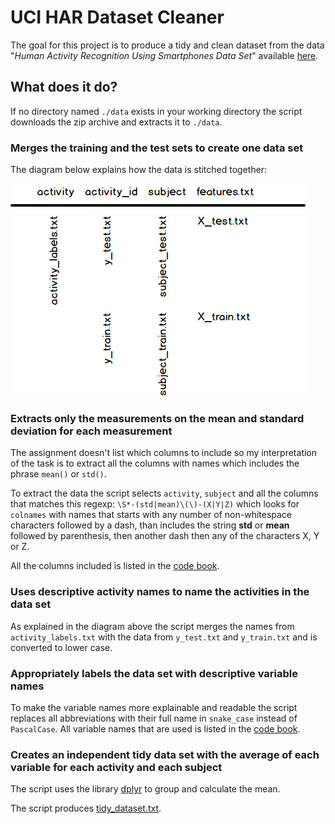 # UCI HAR Dataset Cleaner

The goal for this project is to produce a tidy and clean dataset from the data "_Human Activity Recognition Using Smartphones Data Set_" available [here](https://d396qusza40orc.cloudfront.net/getdata%2Fprojectfiles%2FUCI%20HAR%20Dataset.zip).



## What does it do?
If no directory named `./data` exists in your working directory the script downloads the zip archive and extracts it to `./data`.



### Merges the training and the test sets to create one data set

The diagram below explains how the data is stitched together:

![Diagram over data structure](data_stitching.png)



### Extracts only the measurements on the mean and standard deviation for each measurement

The assignment doesn't list which columns to include so my interpretation of the task is to extract all the columns with names which includes the phrase `mean()` or `std()`.

To extract the data the script selects `activity`, `subject` and all the columns that matches this regexp: `\S*-(std|mean)\(\)-(X|Y|Z)` which looks for `colnames` with names that starts with any number of non-whitespace characters followed by a dash, than includes the string **std** or **mean** followed by parenthesis, then another dash then any of the characters X, Y or Z.

All the columns included is listed in the [code book](https://github.com/olkarls/UCIHARDatasetCleaner/blob/master/code_book.md).



### Uses descriptive activity names to name the activities in the data set

As explained in the diagram above the script merges the names from `activity_labels.txt` with the data from `y_test.txt` and `y_train.txt` and is converted to lower case.



### Appropriately labels the data set with descriptive variable names

To make the variable names more explainable and readable the script replaces all abbreviations with their full name in `snake_case` instead of `PascalCase`. All variable names that are used is listed in the [code book](https://github.com/olkarls/UCIHARDatasetCleaner/blob/master/code_book.md).



### Creates an independent tidy data set with the average of each variable for each activity and each subject

The script uses the library [dplyr](https://cran.rstudio.com/web/packages/dplyr/) to group and calculate the mean.

The script produces [tidy_dataset.txt](https://github.com/olkarls/UCIHARDatasetCleaner/blob/master/tidy_dataset.txt).
